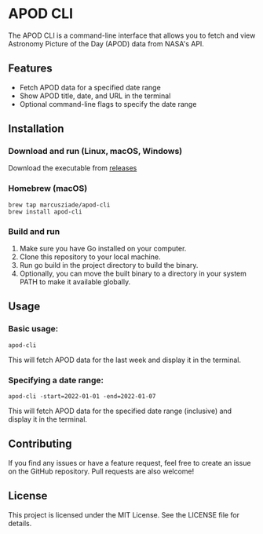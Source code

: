 # APOD CLI
The APOD CLI is a command-line interface that allows you to fetch and view Astronomy Picture of the Day (APOD) data from NASA's API.

## Features
- Fetch APOD data for a specified date range
- Show APOD title, date, and URL in the terminal
- Optional command-line flags to specify the date range

## Installation
### Download and run (Linux, macOS, Windows) 
Download the executable from [releases](https://github.com/marcusziade/apod-cli/releases)

### Homebrew (macOS)
```
brew tap marcusziade/apod-cli
brew install apod-cli
```
### Build and run
1. Make sure you have Go installed on your computer.
2. Clone this repository to your local machine.
3. Run go build in the project directory to build the binary.
4. Optionally, you can move the built binary to a directory in your system PATH to make it available globally.

## Usage
### Basic usage:
```
apod-cli
```
This will fetch APOD data for the last week and display it in the terminal.

### Specifying a date range:
```
apod-cli -start=2022-01-01 -end=2022-01-07
```
This will fetch APOD data for the specified date range (inclusive) and display it in the terminal.

## Contributing
If you find any issues or have a feature request, feel free to create an issue on the GitHub repository. Pull requests are also welcome!

## License
This project is licensed under the MIT License. See the LICENSE file for details.
